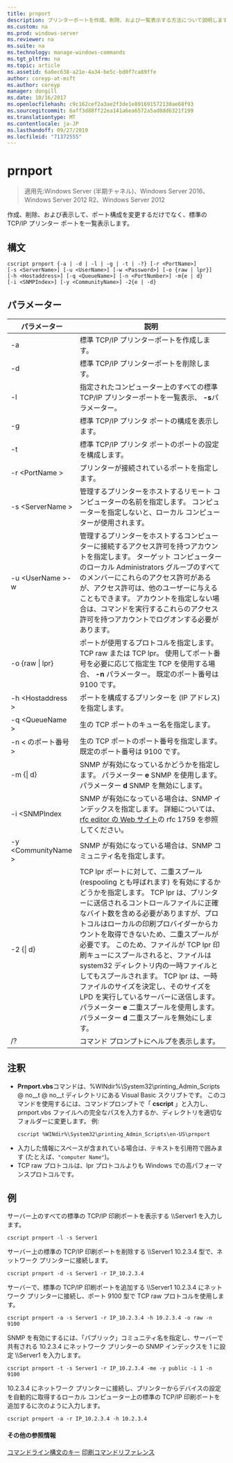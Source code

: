 ```yaml
---
title: prnport
description: プリンターポートを作成、削除、および一覧表示する方法について説明します。
ms.custom: na
ms.prod: windows-server
ms.reviewer: na
ms.suite: na
ms.technology: manage-windows-commands
ms.tgt_pltfrm: na
ms.topic: article
ms.assetid: 6a0ec638-a21e-4a34-be5c-bd0f7ca89ffe
author: coreyp-at-msft
ms.author: coreyp
manager: dongill
ms.date: 10/16/2017
ms.openlocfilehash: c9c162cef2a3ae2f3de1e891691572130ae68f93
ms.sourcegitcommit: 6aff3d88ff22ea141a6ea6572a5ad8dd6321f199
ms.translationtype: MT
ms.contentlocale: ja-JP
ms.lasthandoff: 09/27/2019
ms.locfileid: "71372555"
---
```

# <a name="prnport"></a>prnport

>適用先:Windows Server (半期チャネル)、Windows Server 2016、Windows Server 2012 R2、Windows Server 2012

作成、削除、および表示して、ポート構成を変更するだけでなく、標準の TCP/IP プリンター ポートを一覧表示します。

## <a name="syntax"></a>構文
```
cscript prnport {-a | -d | -l | -g | -t | -?} [-r <PortName>] 
[-s <ServerName>] [-u <UserName>] [-w <Password>] [-o {raw | lpr}] 
[-h <Hostaddress>] [-q <QueueName>] [-n <PortNumber>] -m{e | d} 
[-i <SNMPIndex>] [-y <CommunityName>] -2{e | -d}
```

## <a name="parameters"></a>パラメーター

|          パラメーター           |                                                                                                                                                                                                                                                                                                     説明                                                                                                                                                                                                                                                                                                      |
|------------------------------|----------------------------------------------------------------------------------------------------------------------------------------------------------------------------------------------------------------------------------------------------------------------------------------------------------------------------------------------------------------------------------------------------------------------------------------------------------------------------------------------------------------------------------------------------------------------------------------------------------------------|
|              -a              |                                                                                                                                                                                                                                                                                       標準 TCP/IP プリンターポートを作成します。                                                                                                                                                                                                                                                                                        |
|              -d              |                                                                                                                                                                                                                                                                                       標準 TCP/IP プリンターポートを削除します。                                                                                                                                                                                                                                                                                        |
|              -l              |                                                                                                                                                                                                                                                             指定されたコンピューター上のすべての標準 TCP/IP プリンターポートを一覧表示、 **-s**パラメーター。                                                                                                                                                                                                                                                             |
|              -g              |                                                                                                                                                                                                                                                                            標準 TCP/IP プリンタ ポートの構成を表示します。                                                                                                                                                                                                                                                                             |
|              -t              |                                                                                                                                                                                                                                                                           標準 TCP/IP プリンタ ポートのポートの設定を構成します。                                                                                                                                                                                                                                                                           |
|        -r \<PortName >        |                                                                                                                                                                                                                                                                                プリンターが接続されているポートを指定します。                                                                                                                                                                                                                                                                                 |
|       -s \<ServerName >       |                                                                                                                                                                                                                               管理するプリンターをホストするリモート コンピューターの名前を指定します。 コンピューターを指定しないと、ローカル コンピューターが使用されます。                                                                                                                                                                                                                                |
| -u \<UserName >-w <Password> |                                                                                                              管理するプリンターをホストするコンピューターに接続するアクセス許可を持つアカウントを指定します。 ターゲット コンピューターのローカル Administrators グループのすべてのメンバーにこれらのアクセス許可があるが、アクセス許可は、他のユーザーに与えることもできます。 アカウントを指定しない場合は、コマンドを実行するこれらのアクセス許可を持つアカウントでログオンする必要があります。                                                                                                               |
|     -o {raw &#124; lpr}      |                                                                                                                                                                                                              ポートが使用するプロトコルを指定します。TCP raw または TCP lpr。 使用してポート番号を必要に応じて指定生 TCP を使用する場合、 **-n** パラメーター。 既定のポート番号は 9100 です。                                                                                                                                                                                                              |
|      -h \<Hostaddress >       |                                                                                                                                                                                                                                                                   ポートを構成するプリンターを (IP アドレス) を指定します。                                                                                                                                                                                                                                                                    |
|       -q \<QueueName >        |                                                                                                                                                                                                                                                                                     生の TCP ポートのキュー名を指定します。                                                                                                                                                                                                                                                                                     |
|       -n \< のポート番号 >       |                                                                                                                                                                                                                                                                    生の TCP ポートのポート番号を指定します。 既定のポート番号は 9100 です。                                                                                                                                                                                                                                                                    |
|        -m {&#124; d}        |                                                                                                                                                                                                                                                       SNMP が有効になっているかどうかを指定します。 パラメーター **e** SNMP を使用します。 パラメーター **d** SNMP を無効にします。                                                                                                                                                                                                                                                        |
|        -i \<SNMPIndex        |                                                                                                                                                                                                                             SNMP が有効になっている場合は、SNMP インデックスを指定します。 詳細については、 [rfc editor の Web サイト](https://go.microsoft.com/fwlink/?LinkId=569)の rfc 1759 を参照してください。                                                                                                                                                                                                                              |
|     -y \<CommunityName >      |                                                                                                                                                                                                                                                                                SNMP が有効になっている場合は、SNMP コミュニティ名を指定します。                                                                                                                                                                                                                                                                                |
|       -2 {&#124; d}        | TCP lpr ポートに対して、二重スプール (respooling とも呼ばれます) を有効にするかどうかを指定します。 TCP lpr は、プリンターに送信されるコントロールファイルに正確なバイト数を含める必要がありますが、プロトコルはローカルの印刷プロバイダーからカウントを取得できないため、二重スプールが必要です。 このため、ファイルが TCP lpr 印刷キューにスプールされると、ファイルは system32 ディレクトリ内の一時ファイルとしてもスプールされます。 TCP lpr は、一時ファイルのサイズを決定し、そのサイズを LPD を実行しているサーバーに送信します。 パラメーター **e** 二重スプールを使用します。 パラメーター **d** 二重スプールを無効にします。 |
|              /?              |                                                                                                                                                                                                                                                                                         コマンド プロンプトにヘルプを表示します。                                                                                                                                                                                                                                                                                         |

## <a name="remarks"></a>注釈
-   **Prnport.vbs**コマンドは、%WINdir%\System32\printing_Admin_Scripts @ no__t @ no__t ディレクトリにある Visual Basic スクリプトです。 このコマンドを使用するには、コマンドプロンプトで「 **cscript** 」と入力し、prnport.vbs ファイルへの完全なパスを入力するか、ディレクトリを適切なフォルダーに変更します。 例:
    ```
    cscript %WINdir%\System32\printing_Admin_Scripts\en-US\prnport
    ```
-   入力した情報にスペースが含まれている場合は、テキストを引用符で囲みます (たとえば、`"computer Name"`)。
-   TCP raw プロトコルは、lpr プロトコルよりも Windows での高パフォーマンスプロトコルです。

## <a name="BKMK_examples"></a>例
サーバー上のすべての標準の TCP/IP 印刷ポートを表示する \\\Server1 を入力します。
```
cscript prnport -l -s Server1
```
サーバー上の標準の TCP/IP 印刷ポートを削除する \\\Server1 10.2.3.4 型で、ネットワーク プリンターに接続します。
```
cscript prnport -d -s Server1 -r IP_10.2.3.4
```
サーバーで、標準の TCP/IP 印刷ポートを追加する \\\Server1 10.2.3.4 にネットワーク プリンターに接続し、ポート 9100 型で TCP raw プロトコルを使用します。
```
cscript prnport -a -s Server1 -r IP_10.2.3.4 -h 10.2.3.4 -o raw -n 9100
```
SNMP を有効にするには、「パブリック」コミュニティ名を指定し、サーバーで共有される 10.2.3.4 にネットワーク プリンターの SNMP インデックスを 1 に設定 \\\Server1 を入力します。
```
cscript prnport -t -s Server1 -r IP_10.2.3.4 -me -y public -i 1 -n 9100
```
10.2.3.4 にネットワーク プリンターに接続し、プリンターからデバイスの設定を自動的に取得するローカル コンピューター上の標準の TCP/IP 印刷ポートを追加するに次のように入力します。
```
cscript prnport -a -r IP_10.2.3.4 -h 10.2.3.4
```

#### <a name="additional-references"></a>その他の参照情報
[コマンドライン構文のキー](command-line-syntax-key.md)
[印刷コマンドリファレンス](print-command-reference.md)
